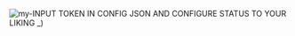 ![my-INPUT TOKEN IN CONFIG JSON AND CONFIGURE STATUS TO YOUR LIKING _)](https://github.com/user-attachments/assets/31e46566-8554-4e76-bc47-5123f12a5583)
